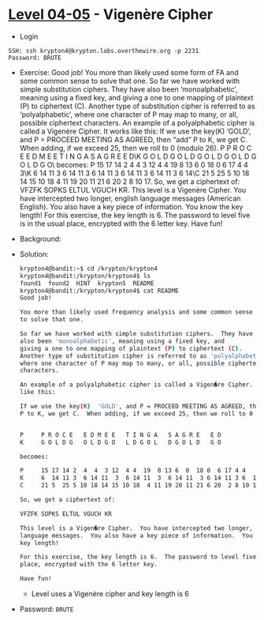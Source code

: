 # [Level 04-05](https://overthewire.org/wargames/krypton/krypton4.html) - Vigenère Cipher

- Login
```
SSH: ssh krypton4@krypton.labs.overthewire.org -p 2231
Password: BRUTE
```
- Exercise: Good job! You more than likely used some form of FA and some common sense to solve that one. So far we have worked with simple substitution ciphers. They have also been ‘monoalphabetic’, meaning using a fixed key, and giving a one to one mapping of plaintext (P) to ciphertext (C). Another type of substitution cipher is referred to as ‘polyalphabetic’, where one character of P may map to many, or all, possible ciphertext characters. An example of a polyalphabetic cipher is called a Vigenère Cipher. It works like this: If we use the key(K) ‘GOLD’, and P = PROCEED MEETING AS AGREED, then “add” P to K, we get C. When adding, if we exceed 25, then we roll to 0 (modulo 26). P P R O C E E D M E E T I N G A S A G R E E D\K G O L D G O L D G O L D G O L D G O L D G O\ becomes: P 15 17 14 2 4 4 3 12 4 4 19 8 13 6 0 18 0 6 17 4 4 3\K 6 14 11 3 6 14 11 3 6 14 11 3 6 14 11 3 6 14 11 3 6 14\C 21 5 25 5 10 18 14 15 10 18 4 11 19 20 11 21 6 20 2 8 10 17\. So, we get a ciphertext of: VFZFK SOPKS ELTUL VGUCH KR. This level is a Vigenère Cipher. You have intercepted two longer, english language messages (American English). You also have a key piece of information. You know the key length! For this exercise, the key length is 6. The password to level five is in the usual place, encrypted with the 6 letter key. Have fun!
- Background:
- Solution:

  ``` bash
  krypton4@bandit:~$ cd /krypton/krypton4
  krypton4@bandit:/krypton/krypton4$ ls
  found1  found2  HINT  krypton5  README
  krypton4@bandit:/krypton/krypton4$ cat README
  Good job!
  
  You more than likely used frequency analysis and some common sense
  to solve that one.
  
  So far we have worked with simple substitution ciphers.  They have
  also been 'monoalphabetic', meaning using a fixed key, and 
  giving a one to one mapping of plaintext (P) to ciphertext (C).
  Another type of substitution cipher is referred to as 'polyalphabetic',
  where one character of P may map to many, or all, possible ciphertext 
  characters.
  
  An example of a polyalphabetic cipher is called a Vigen�re Cipher.  It works
  like this:
  
  If we use the key(K)  'GOLD', and P = PROCEED MEETING AS AGREED, then "add"
  P to K, we get C.  When adding, if we exceed 25, then we roll to 0 (modulo 26).
  
  
  P     P R O C E   E D M E E   T I N G A   S A G R E   E D
  K     G O L D G   O L D G O   L D G O L   D G O L D   G O
  
  becomes:
  
  P     15 17 14 2  4  4  3 12  4 4  19  8 13 6  0  18 0  6 17 4 4   3
  K     6  14 11 3  6 14 11  3  6 14 11  3  6 14 11  3 6 14 11 3 6  14
  C     21 5  25 5 10 18 14 15 10 18  4 11 19 20 11 21 6 20  2 8 10 17
  
  So, we get a ciphertext of:
  
  VFZFK SOPKS ELTUL VGUCH KR
  
  This level is a Vigen�re Cipher.  You have intercepted two longer, english 
  language messages.  You also have a key piece of information.  You know the 
  key length!
  
  For this exercise, the key length is 6.  The password to level five is in the usual
  place, encrypted with the 6 letter key.
  
  Have fun!
  ```
  - Level uses a Vigenère cipher and key length is 6
- Password: `BRUTE`
